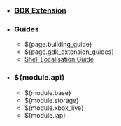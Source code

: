 * ### [GDK Extension](home)
* ### Guides
  * ${page.building_guide}
  * ${page.gdk_extension_guides}
  * [Shell Localisation Guide]()
* ### ${module.api}
  * ${module.base}
  * ${module.storage}
  * ${module.xbox_live}
  * ${module.iap}